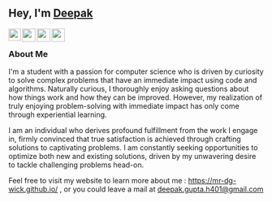 ## Hey, I'm [Deepak](https://www.linkedin.com/in/mrdgwick/) 

<a href="https://www.linkedin.com/in/mrdgwick/">
  <img align="left" width="24px" src="https://cdn.jsdelivr.net/npm/simple-icons@v3/icons/linkedin.svg"  />
</a>
<a href="https://twitter.com/Mr_dg_wick">
  <img align="left" width="26px" src="https://cdn.jsdelivr.net/npm/simple-icons@v3/icons/twitter.svg" />
</a>
<a href="mailto:deepak.gupta.h401@gmail.com
">
  <img align="left" width="26px" src="https://cdn.jsdelivr.net/npm/simple-icons@v3/icons/gmail.svg" />
</a>
<!-- <a href="https://www.youtube.com/channel/UCfv8cds8AfIM3UZtAWOz6Gg">
  <img align="left" width="26px" src="https://cdn.jsdelivr.net/npm/simple-icons@v3/icons/youtube.svg" />
</a> -->
<a href="https://dev.to/mrdgwick">
  <img align="left" width="26px" src="https://cdn.jsdelivr.net/npm/simple-icons@v3/icons/medium.svg" />
</a>

<br />

### About Me

I'm a student with a passion for computer science who is driven by curiosity to solve complex problems that have an immediate impact using code and algorithms. Naturally curious, I thoroughly enjoy asking questions about how things work and how they can be improved. However, my realization of truly enjoying problem-solving with immediate impact has only come through experiential learning. 

I am an individual who derives profound fulfillment from the work I engage in, firmly convinced that true satisfaction is achieved through crafting solutions to captivating problems. I am constantly seeking opportunities to optimize both new and existing solutions, driven by my unwavering desire to tackle challenging problems head-on.

Feel free to visit my website to learn more about me : https://mr-dg-wick.github.io/ , or you could leave a mail at deepak.gupta.h401@gmail.com
